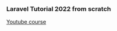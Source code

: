 ### Laravel Tutorial 2022 from scratch
[Youtube course](https://www.youtube.com/watch?v=MYyJ4PuL4pY)